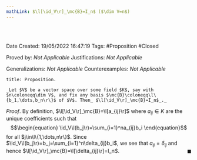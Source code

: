 ```yaml
---
mathLink: $\l[\id_V\r]_\mc{B}=I_n$ ($\dim V=n$)
---
```


<br />
<br />

Date Created: 19/05/2022 16:47:19
Tags: #Proposition #Closed

Proved by: _Not Applicable_
Justifications: _Not Applicable_

Generalizations: _Not Applicable_
Counterexamples: _Not Applicable_

``` ad-Proposition
title: Proposition.

_Let $V$ be a vector space over some field $K$, say with $n\coloneqq\dim V$, and fix any basis $\mc{B}\coloneqq\l\{b_1,\dots,b_n\r\}$ of $V$. Then_ $\l[\id_V\r]_\mc{B}=I_n$_._

```

_Proof_. By definition, $\l[\id_V\r]_\mc{B}=\l[a_{ij}\r]$ where $a_{ij}\in K$ are the unique coefficients such that
$$\begin{equation}
    \id_V\l(b_j\r)=\sum_{i=1}^na_{ij}b_i
\end{equation}$$
for all $j\in\l\{1,\dots,n\r\}$. Since $\id_V\l(b_j\r)=b_j=\sum_{i=1}^n\delta_{ij}b_i$, we see that $a_{ij}=\delta_{ij}$ and hence $\l[\id_V\r]_\mc{B}=\l[\delta_{ij}\r]=I_n$.<span style="float:right;">$\blacksquare$</span>
